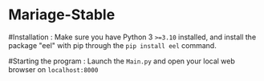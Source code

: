 # Mariage-Stable

#Installation :
Make sure you have Python 3 `>=3.10` installed, and install the package "eel" with pip through the `pip install eel` command.

#Starting the program :
Launch the `Main.py` and open your local web browser on `localhost:8000`
